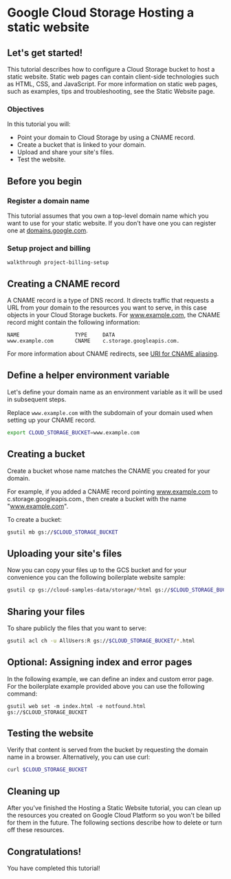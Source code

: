 # Google Cloud Storage Hosting a static website 

## Let's get started!

This tutorial describes how to configure a Cloud Storage bucket to host a static website. Static web pages can contain client-side technologies such as HTML, CSS, and JavaScript. For more information on static web pages, such as examples, tips and troubleshooting, see the Static Website page.

### Objectives

In this tutorial you will:

* Point your domain to Cloud Storage by using a CNAME record.
* Create a bucket that is linked to your domain.
* Upload and share your site's files.
* Test the website.


## Before you begin

### Register a domain name

This tutorial assumes that you own a top-level domain name which you want to use for your static website. If you don't have one you can register one at [domains.google.com](https://domains.google.com).

### Setup project and billing

`walkthrough project-billing-setup`

## Creating a CNAME record

A CNAME record is a type of DNS record. It directs traffic that requests a URL from your domain to the resources you want to serve, in this case objects in your Cloud Storage buckets. For www.example.com, the CNAME record might contain the following information:

```
NAME                  TYPE     DATA
www.example.com       CNAME    c.storage.googleapis.com.
```

For more information about CNAME redirects, see [URI for CNAME aliasing](https://cloud.google.com/storage/docs/request-endpoints#cname).

## Define a helper environment variable

Let's define your domain name as an environment variable as it will be used in subsequent steps.

Replace `www.example.com` with the subdomain of your domain used when setting up your CNAME record.

```bash
export CLOUD_STORAGE_BUCKET=www.example.com
```

## Creating a bucket

Create a bucket whose name matches the CNAME you created for your domain.

For example, if you added a CNAME record pointing www.example.com to c.storage.googleapis.com., then create a bucket with the name "www.example.com".

To create a bucket:

```bash
gsutil mb gs://$CLOUD_STORAGE_BUCKET
```

## Uploading your site's files

Now you can copy your files up to the GCS bucket and for your convenience you can the following boilerplate website sample:

```bash
gsutil cp gs://cloud-samples-data/storage/*html gs://$CLOUD_STORAGE_BUCKET
```

## Sharing your files

To share publicly the files that you want to serve:

```bash
gsutil acl ch -u AllUsers:R gs://$CLOUD_STORAGE_BUCKET/*.html
```

## Optional: Assigning index and error pages

In the following example, we can define an index and custom error page. For the boilerplate example provided above you can use the following command:

```
gsutil web set -m index.html -e notfound.html gs://$CLOUD_STORAGE_BUCKET
```

## Testing the website

Verify that content is served from the bucket by requesting the domain name in a browser. Alternatively, you can use curl:

```bash
curl $CLOUD_STORAGE_BUCKET
```

## Cleaning up

After you've finished the Hosting a Static Website tutorial, you can clean up the resources you created on Google Cloud Platform so you won't be billed for them in the future. The following sections describe how to delete or turn off these resources.

## Congratulations!

You have completed this tutorial!

